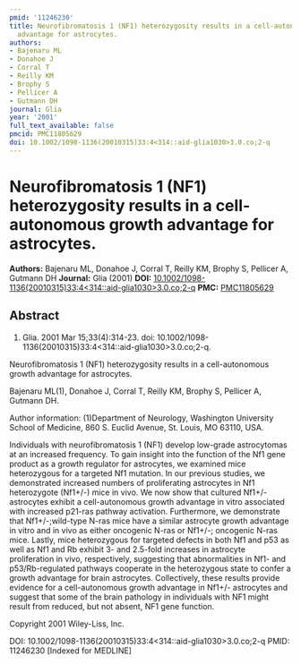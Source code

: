 ```yaml
---
pmid: '11246230'
title: Neurofibromatosis 1 (NF1) heterozygosity results in a cell-autonomous growth
  advantage for astrocytes.
authors:
- Bajenaru ML
- Donahoe J
- Corral T
- Reilly KM
- Brophy S
- Pellicer A
- Gutmann DH
journal: Glia
year: '2001'
full_text_available: false
pmcid: PMC11805629
doi: 10.1002/1098-1136(20010315)33:4<314::aid-glia1030>3.0.co;2-q
---
```


# Neurofibromatosis 1 (NF1) heterozygosity results in a cell-autonomous growth advantage for astrocytes.
**Authors:** Bajenaru ML, Donahoe J, Corral T, Reilly KM, Brophy S, Pellicer A, Gutmann DH
**Journal:** Glia (2001)
**DOI:** [10.1002/1098-1136(20010315)33:4<314::aid-glia1030>3.0.co;2-q](https://doi.org/10.1002/1098-1136(20010315)33:4<314::aid-glia1030>3.0.co;2-q)
**PMC:** [PMC11805629](https://www.ncbi.nlm.nih.gov/pmc/articles/PMC11805629/)

## Abstract

1. Glia. 2001 Mar 15;33(4):314-23. doi: 
10.1002/1098-1136(20010315)33:4<314::aid-glia1030>3.0.co;2-q.

Neurofibromatosis 1 (NF1) heterozygosity results in a cell-autonomous growth 
advantage for astrocytes.

Bajenaru ML(1), Donahoe J, Corral T, Reilly KM, Brophy S, Pellicer A, Gutmann 
DH.

Author information:
(1)Department of Neurology, Washington University School of Medicine, 860 S. 
Euclid Avenue, St. Louis, MO 63110, USA.

Individuals with neurofibromatosis 1 (NF1) develop low-grade astrocytomas at an 
increased frequency. To gain insight into the function of the Nf1 gene product 
as a growth regulator for astrocytes, we examined mice heterozygous for a 
targeted Nf1 mutation. In our previous studies, we demonstrated increased 
numbers of proliferating astrocytes in Nf1 heterozygote (Nf1+/-) mice in vivo. 
We now show that cultured Nf1+/- astrocytes exhibit a cell-autonomous growth 
advantage in vitro associated with increased p21-ras pathway activation. 
Furthermore, we demonstrate that Nf1+/-;wild-type N-ras mice have a similar 
astrocyte growth advantage in vitro and in vivo as either oncogenic N-ras or 
Nf1+/-; oncogenic N-ras mice. Lastly, mice heterozygous for targeted defects in 
both Nf1 and p53 as well as Nf1 and Rb exhibit 3- and 2.5-fold increases in 
astrocyte proliferation in vivo, respectively, suggesting that abnormalities in 
Nf1- and p53/Rb-regulated pathways cooperate in the heterozygous state to confer 
a growth advantage for brain astrocytes. Collectively, these results provide 
evidence for a cell-autonomous growth advantage in Nf1+/- astrocytes and suggest 
that some of the brain pathology in individuals with NF1 might result from 
reduced, but not absent, NF1 gene function.

Copyright 2001 Wiley-Liss, Inc.

DOI: 10.1002/1098-1136(20010315)33:4<314::aid-glia1030>3.0.co;2-q
PMID: 11246230 [Indexed for MEDLINE]
